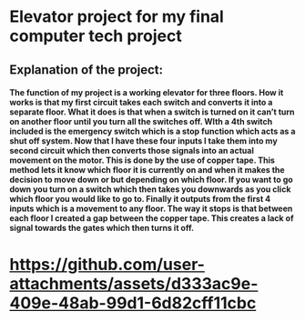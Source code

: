 # Elevator project for my final computer tech project
## Explanation of the project: 
#### The function of my project is a working elevator for three floors. How it works is that my first circuit takes each switch and converts it into a separate floor. What it does is that when a switch is turned on it can’t turn on another floor until you turn all the switches off. WIth a 4th switch included is the emergency switch which is a stop function which acts as a shut off system. Now that I have these four inputs I take them into my second circuit which then converts those signals into an actual movement on the motor. This is done by the use of copper tape. This method lets it know which floor it is currently on and when it makes the decision to move down or but depending on which floor. If you want to go down you turn on a switch which then takes you downwards as you click which floor you would like to go to. Finally it outputs from the first 4 inputs which is a movement to any floor. The way it stops is that between each floor I created a gap between the copper tape. This creates a lack of signal towards the gates which then turns it off.
# https://github.com/user-attachments/assets/d333ac9e-409e-48ab-99d1-6d82cff11cbc

